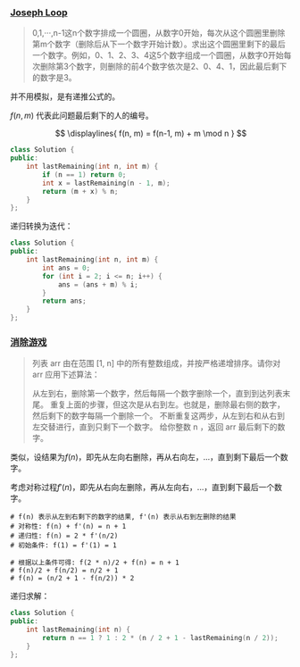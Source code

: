 ### [Joseph Loop](https://leetcode-cn.com/problems/yuan-quan-zhong-zui-hou-sheng-xia-de-shu-zi-lcof/)

> 0,1,···,n-1这n个数字排成一个圆圈，从数字0开始，每次从这个圆圈里删除第m个数字（删除后从下一个数字开始计数）。求出这个圆圈里剩下的最后一个数字。例如，0、1、2、3、4这5个数字组成一个圆圈，从数字0开始每次删除第3个数字，则删除的前4个数字依次是2、0、4、1，因此最后剩下的数字是3。

并不用模拟，是有递推公式的。

$f(n, m)$ 代表此问题最后剩下的人的编号。

$$
\displaylines{
f(n, m) = f(n-1, m) + m \mod n
}
$$


```cpp
class Solution {
public:
    int lastRemaining(int n, int m) {
        if (n == 1) return 0;
        int x = lastRemaining(n - 1, m);
        return (m + x) % n;
    }
};
```

递归转换为迭代：

```cpp
class Solution {
public:
    int lastRemaining(int n, int m) {
        int ans = 0;
        for (int i = 2; i <= n; i++) {
            ans = (ans + m) % i;
        }
        return ans;
    }
};
```


### [消除游戏](https://leetcode-cn.com/problems/elimination-game/)

> 列表 arr 由在范围 [1, n] 中的所有整数组成，并按严格递增排序。请你对 arr 应用下述算法：
>
> 从左到右，删除第一个数字，然后每隔一个数字删除一个，直到到达列表末尾。
> 重复上面的步骤，但这次是从右到左。也就是，删除最右侧的数字，然后剩下的数字每隔一个删除一个。
> 不断重复这两步，从左到右和从右到左交替进行，直到只剩下一个数字。
> 给你整数 n ，返回 arr 最后剩下的数字。

类似，设结果为$f(n)$，即先从左向右删除，再从右向左，...，直到剩下最后一个数字。

考虑对称过程$f'(n)$，即先从右向左删除，再从左向右，...，直到剩下最后一个数字。

```
# f(n) 表示从左到右剩下的数字的结果, f'(n) 表示从右到左删除的结果
# 对称性: f(n) + f'(n) = n + 1
# 递归性: f(n) = 2 * f'(n/2)
# 初始条件: f(1) = f'(1) = 1

# 根据以上条件可得: f(2 * n)/2 + f(n) = n + 1
# f(n)/2 + f(n/2) = n/2 + 1
# f(n) = (n/2 + 1 - f(n/2)) * 2
```

递归求解：

```cpp
class Solution {
public:
    int lastRemaining(int n) {
        return n == 1 ? 1 : 2 * (n / 2 + 1 - lastRemaining(n / 2));
    }
};
```

